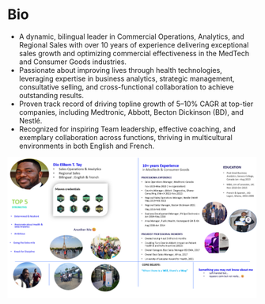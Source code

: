 # Bio
- A dynamic, bilingual leader in Commercial Operations, Analytics, and Regional Sales with over 10 years of experience delivering exceptional sales growth and optimizing commercial effectiveness in the MedTech and Consumer Goods industries.
- Passionate about improving lives through health technologies, leveraging expertise in business analytics, strategic management, consultative selling, and cross-functional collaboration to achieve outstanding results.
- Proven track record of driving topline growth of 5–10% CAGR at top-tier companies, including Medtronic, Abbott, Becton Dickinson (BD), and Nestlé.
- Recognized for inspiring Team leadership, effective coaching, and exemplary collaboration across functions, thriving in multicultural environments in both English and French.

![](Dio_Elikem_Bio.png)
